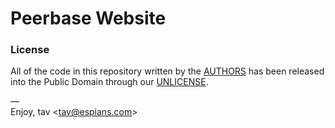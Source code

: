 # Peerbase Website

### License

All of the code in this repository written by the [AUTHORS] has been released  
into the Public Domain through our [UNLICENSE].

—  
Enjoy, tav &lt;tav@espians.com&gt;

[authors]: https://github.com/peerbase/website/blob/master/AUTHORS.yaml
[unlicense]: https://github.com/peerbase/website/blob/master/UNLICENSE.md
